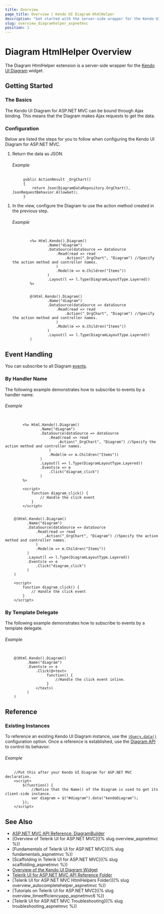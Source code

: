 ```yaml
---
title: Overview
page_title: Overview | Kendo UI Diagram HtmlHelper
description: "Get started with the server-side wrapper for the Kendo UI Diagram widget for ASP.NET MVC."
slug: overview_diagramhelper_aspnetmvc
position: 1
---
```


# Diagram HtmlHelper Overview

The Diagram HtmlHelper extension is a server-side wrapper for the [Kendo UI Diagram](https://demos.telerik.com/kendo-ui/diagram/index) widget.

## Getting Started

### The Basics

The Kendo UI Diagram for ASP.NET MVC can be bound through Ajax binding. This means that the Diagram makes Ajax requests to get the data.

### Configuration

Below are listed the steps for you to follow when configuring the Kendo UI Diagram for ASP.NET MVC.

1. Return the data as JSON.

    ###### Example

            public ActionResult _OrgChart()
            {
                return Json(DiagramDataRepository.OrgChart(), JsonRequestBehavior.AllowGet);
            }

<!--_-->
1. In the view, configure the Diagram to use the action method created in the previous step.

    ###### Example

    ```tab-ASPX

            <%= Html.Kendo().Diagram()
                    .Name("diagram")
                    .DataSource(dataSource => dataSource
                        .Read(read => read
                            .Action("_OrgChart", "Diagram") //Specify the action method and controller names.
                        )
                        .Model(m => m.Children("Items"))
                    )
                    .Layout(l => l.Type(DiagramLayoutType.Layered))
            %>

    ```
    ```tab-Razor

            @(Html.Kendo().Diagram()
                    .Name("diagram")
                    .DataSource(dataSource => dataSource
                        .Read(read => read
                            .Action("_OrgChart", "Diagram") //Specify the action method and controller names.
                        )
                        .Model(m => m.Children("Items"))
                    )
                    .Layout(l => l.Type(DiagramLayoutType.Layered))
            )

    ```

## Event Handling

You can subscribe to all Diagram [events](http://docs.telerik.com/kendo-ui/api/javascript/dataviz/ui/diagram#events).

### By Handler Name

The following example demonstrates how to subscribe to events by a handler name.

###### Example

```tab-ASPX

        <%= Html.Kendo().Diagram()
                .Name("diagram")
                .DataSource(dataSource => dataSource
                    .Read(read => read
                        .Action("_OrgChart", "Diagram") //Specify the action method and controller names.
                    )
                    .Model(m => m.Children("Items"))
                )
                .Layout(l => l.Type(DiagramLayoutType.Layered))
                .Events(e => e
                    .Click("diagram_click")
                )
        %>

        <script>
            function diagram_click() {
                // Handle the click event
            }
        </script>
```
```tab-Razor

    @(Html.Kendo().Diagram()
          .Name("diagram")
          .DataSource(dataSource => dataSource
              .Read(read => read
                  .Action("_OrgChart", "Diagram") //Specify the action method and controller names.
              )
              .Model(m => m.Children("Items"))
          )
          .Layout(l => l.Type(DiagramLayoutType.Layered))
          .Events(e => e
              .Click("diagram_click")
          )
    )

    <script>
        function diagram_click() {
            // Handle the click event
        }
    </script>
```

### By Template Delegate

The following example demonstrates how to subscribe to events by a template delegate.

###### Example

```tab-Razor

    @(Html.Kendo().Diagram()
          .Name("diagram")
          .Events(e => e
              .Click(@<text>
                   function() {
                       //Handle the click event inline.
                   }
              </text>)
          )
    )
```

## Reference

### Existing Instances

To reference an existing Kendo UI Diagram instance, use the [`jQuery.data()`](http://api.jquery.com/jQuery.data/) configuration option. Once a reference is established, use the [Diagram API](http://docs.telerik.com/kendo-ui/api/javascript/dataviz/ui/diagram#methods) to control its behavior.

###### Example

        //Put this after your Kendo UI Diagram for ASP.NET MVC declaration.
        <script>
            $(function() {
                //Notice that the Name() of the Diagram is used to get its client-side instance.
                var diagram = $("#diagram").data("kendoDiagram");
            });
        </script>

## See Also

* [ASP.NET MVC API Reference: DiagramBuilder](http://docs.telerik.com/kendo-ui/api/Kendo.Mvc.UI.Fluent/DiagramBuilder)
* [Overview of Telerik UI for ASP.NET MVC]({% slug overview_aspnetmvc %})
* [Fundamentals of Telerik UI for ASP.NET MVC]({% slug fundamentals_aspnetmvc %})
* [Scaffolding in Telerik UI for ASP.NET MVC]({% slug scaffolding_aspnetmvc %})
* [Overview of the Kendo UI Diagram Widget](http://docs.telerik.com/kendo-ui/controls/diagrams-and-maps/diagram/overview)
* [Telerik UI for ASP.NET MVC API Reference Folder](http://docs.telerik.com/kendo-ui/api/Kendo.Mvc/AggregateFunction)
* [Telerik UI for ASP.NET MVC HtmlHelpers Folder]({% slug overview_autocompletehelper_aspnetmvc %})
* [Tutorials on Telerik UI for ASP.NET MVC]({% slug overview_timeefficiencyapp_aspnetmvc6 %})
* [Telerik UI for ASP.NET MVC Troubleshooting]({% slug troubleshooting_aspnetmvc %})

